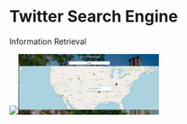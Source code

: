 # Twitter Search Engine
Information Retrieval

  <img src="/Images/home.ong" width="250"><img src="/Images/open.png" width="250">
